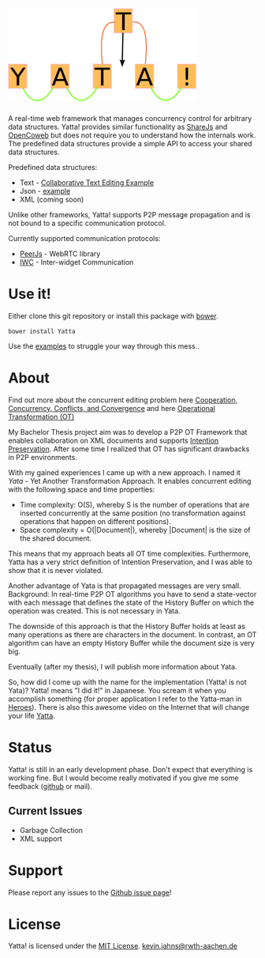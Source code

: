 
# ![Yatta!](./extras/imgs/Yatta_logo.png?raw=true)

A real-time web framework that manages concurrency control for arbitrary data structures.
Yatta! provides similar functionality as [ShareJs](https://github.com/share/ShareJS) and [OpenCoweb](https://github.com/opencoweb/coweb)
but does not require you to understand how the internals work. The predefined data structures provide a simple API to access your shared data structures.

Predefined data structures:
* Text - [Collaborative Text Editing Example](./examples/TextEditing/)
* Json - [example](./examples/Json/)
* XML (coming soon)

Unlike other frameworks, Yatta! supports P2P message propagation and is not bound to a specific communication protocol.

Currently supported communication protocols:
* [PeerJs](http://peerjs.com/) - WebRTC library
* [IWC](http://dbis.rwth-aachen.de/cms/projects/the-xmpp-experience#interwidget-communication) - Inter-widget Communication

# Use it!
Either clone this git repository or install this package with [bower](http://bower.io/).

```
bower install Yatta
```

Use the [examples](./examples/) to struggle your way through this mess..

# About
Find out more about the concurrent editing problem here
[Cooperation, Concurrency, Conflicts, and Convergence](http://opencoweb.org/ocwdocs/intro/openg.html) and here
[Operational Transformation (OT)](http://en.wikipedia.org/wiki/Operational_transformation)

My Bachelor Thesis project aim was to develop a P2P OT Framework that enables collaboration on XML documents and supports
[Intention Preservation](http://www3.ntu.edu.sg/home/czsun/projects/otfaq/#intentionPreservation).
After some time I realized that OT has significant drawbacks in P2P environments.

With my gained experiences I came up with a new approach. I named it *Yata* - Yet Another Transformation Approach.
It enables concurrent editing with the following space and time properties:
* Time complexity: O(S), whereby S is the number of operations that are inserted concurrently at the same position (no transformation against operations that happen on different positions).
* Space complexity = O(|Document|), whereby |Document| is the size of the shared document.

This means that my approach beats all OT time complexities. Furthermore, Yatta has a very strict definition of Intention Preservation, and I was able to
show that it is never violated.

Another advantage of Yata is that propagated messages are very small.
Background: In real-time P2P OT algorithms you have to send a state-vector with each message that defines the state of the History Buffer
on which the operation was created. This is not necessary in Yata.

The downside of this approach is that the History Buffer holds at least as many operations as there are characters in the document.
In contrast, an OT algorithm can have an empty History Buffer while the document size is very big.

Eventually (after my thesis), I will publish more information about Yata.

So, how did I come up with the name for the implementation (Yatta! is not Yata)?
Yatta! means "I did it!" in Japanese. You scream it when you accomplish something (for proper application I refer to the Yatta-man in [Heroes](http://heroeswiki.com/Yatta!)).
There is also this awesome video on the Internet that will change your life [Yatta](https://www.youtube.com/watch?v=kL5DDSglM_s).

# Status
Yatta! is still in an early development phase. Don't expect that everything is working fine.
But I would become really motivated if you give me some feedback ([github](https://github.com/DadaMonad/Yatta/issues) or mail).

## Current Issues
* Garbage Collection
* XML support

# Support
Please report any issues to the [Github issue page](https://github.com/DadaMonad/Yatta/issues)!

# License
Yatta! is licensed under the [MIT License](./LICENSE.txt).
<kevin.jahns@rwth-aachen.de>





